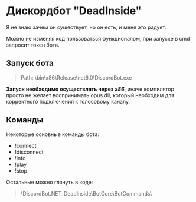 # Дискордбот "DeadInside"
 Я не знаю зачем он существует, но он есть, и меня это радует. 
 
 Можно не изменяя код пользоваться функционалом, при запуске в cmd запросит токен бота.
 

## Запуск бота
 >Path: \bin\x86\Release\net6.0\DiscordBot.exe

 **Запуск необходимо осуществлять через _x86_**, иначе компилятор
 просто не желает воспринимать opus.dll, который необходим
 для корректного подключения к голосовому каналу.
 
## Команды
Некоторые основные команды бота:
 - !connect
 - !disconnect
 - !info
 - !play
 - !stop
 
Остальные можно глянуть в коде: 
>\DiscordBot.NET_DeadInside\BotCore\BotCommands\
